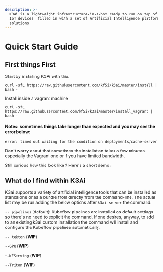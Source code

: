 ```yaml
---
description: >-
  K3Ai is a lightweight infrastructure-in-a-box ready to run on top of edge and
  IoT devices  filled in with a set of Artificial Intelligence platforms and
  solutions
---
```


# Quick Start Guide

## First things First

Start by installing K3Ai with this:

```text
curl -sfL https://raw.githubusercontent.com/kf5i/k3ai/master/install | bash -
```

Install inside a vagrant machine

```text
curl -sfL https://raw.githubusercontent.com/kf5i/k3ai/master/install_vagrant | bash -
```

#### **Notes: sometimes things take longer than expected and you may see the error below:**

```text
error: timed out waiting for the condition on deployments/cache-server
```

Don't worry about that sometimes the installation takes a few minutes especially the Vagrant one or if you have limited bandwidth.

Still curious how this look like ? Here's a short demo:



## What do I find within K3Ai

K3ai supports a variety of artificial intelligence tools that can be installed as standalone or as a bundle from directly from the command-line. The actual list may be run adding the below options after `k3ai server` the command:

`-- pipelines` \(default\): Kubeflow pipelines are installed as default settings so there's no need to explicit the command. If one desires, anyway, to add to an existing k3ai custom installation the command will install and configure the Kubeflow pipelines automatically.

`-- tekton` \(**WIP**\)

`--GPU` \(**WIP**\)

-`-KFServing` \(**WIP**\)

`--Triton` \(**WIP**\)

